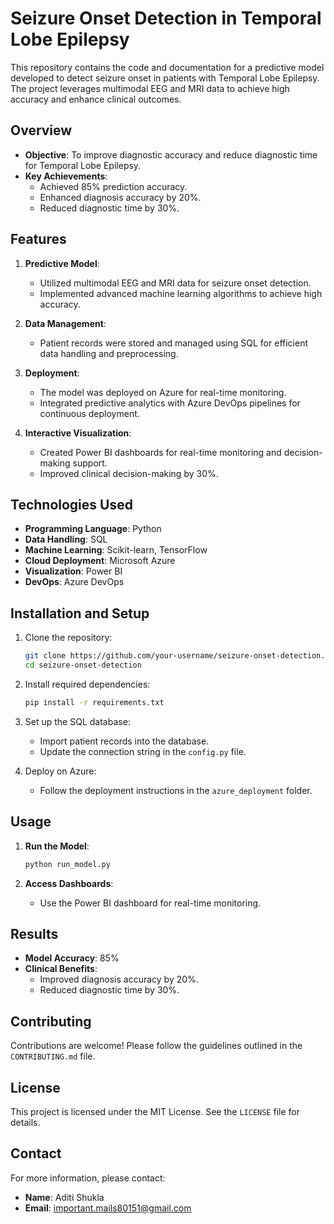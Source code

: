# Seizure Onset Detection in Temporal Lobe Epilepsy

This repository contains the code and documentation for a predictive model developed to detect seizure onset in patients with Temporal Lobe Epilepsy. The project leverages multimodal EEG and MRI data to achieve high accuracy and enhance clinical outcomes.

## Overview

- **Objective**: To improve diagnostic accuracy and reduce diagnostic time for Temporal Lobe Epilepsy.
- **Key Achievements**:
  - Achieved 85% prediction accuracy.
  - Enhanced diagnosis accuracy by 20%.
  - Reduced diagnostic time by 30%.

## Features

1. **Predictive Model**:
   - Utilized multimodal EEG and MRI data for seizure onset detection.
   - Implemented advanced machine learning algorithms to achieve high accuracy.

2. **Data Management**:
   - Patient records were stored and managed using SQL for efficient data handling and preprocessing.

3. **Deployment**:
   - The model was deployed on Azure for real-time monitoring.
   - Integrated predictive analytics with Azure DevOps pipelines for continuous deployment.

4. **Interactive Visualization**:
   - Created Power BI dashboards for real-time monitoring and decision-making support.
   - Improved clinical decision-making by 30%.

## Technologies Used

- **Programming Language**: Python
- **Data Handling**: SQL
- **Machine Learning**: Scikit-learn, TensorFlow
- **Cloud Deployment**: Microsoft Azure
- **Visualization**: Power BI
- **DevOps**: Azure DevOps

## Installation and Setup

1. Clone the repository:
   ```bash
   git clone https://github.com/your-username/seizure-onset-detection.git
   cd seizure-onset-detection
   ```

2. Install required dependencies:
   ```bash
   pip install -r requirements.txt
   ```

3. Set up the SQL database:
   - Import patient records into the database.
   - Update the connection string in the `config.py` file.

4. Deploy on Azure:
   - Follow the deployment instructions in the `azure_deployment` folder.

## Usage

1. **Run the Model**:
   ```bash
   python run_model.py
   ```

2. **Access Dashboards**:
   - Use the Power BI dashboard for real-time monitoring.

## Results

- **Model Accuracy**: 85%
- **Clinical Benefits**:
  - Improved diagnosis accuracy by 20%.
  - Reduced diagnostic time by 30%.

## Contributing

Contributions are welcome! Please follow the guidelines outlined in the `CONTRIBUTING.md` file.

## License

This project is licensed under the MIT License. See the `LICENSE` file for details.

## Contact

For more information, please contact:
- **Name**: Aditi Shukla
- **Email**: important.mails80151@gmail.com

